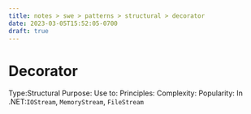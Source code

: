 ```yaml
---
title: notes > swe > patterns > structural > decorator
date: 2023-03-05T15:52:05-0700
draft: true
---
```

# Decorator
Type:Structural
Purpose:
Use to:
Principles:
Complexity:
Popularity:
In .NET:`IOStream`, `MemoryStream`, `FileStream`
